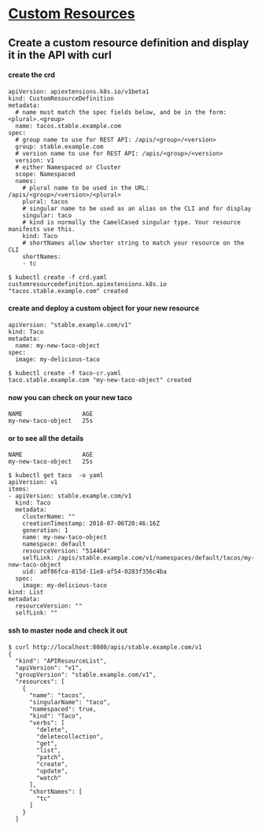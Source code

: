 # [Custom Resources](https://kubernetes.io/docs/tasks/access-kubernetes-api/custom-resources/custom-resource-definitions/)

## Create a custom resource definition and display it in the API with curl

#### create the crd 
```
apiVersion: apiextensions.k8s.io/v1beta1
kind: CustomResourceDefinition
metadata:
  # name must match the spec fields below, and be in the form: <plural>.<group>
  name: tacos.stable.example.com
spec:
  # group name to use for REST API: /apis/<group>/<version>
  group: stable.example.com
  # version name to use for REST API: /apis/<group>/<version>
  version: v1
  # either Namespaced or Cluster
  scope: Namespaced
  names:
    # plural name to be used in the URL: /apis/<group>/<version>/<plural>
    plural: tacos
    # singular name to be used as an alias on the CLI and for display
    singular: taco
    # kind is normally the CamelCased singular type. Your resource manifests use this.
    kind: Taco
    # shortNames allow shorter string to match your resource on the CLI
    shortNames:
    - tc
```

```
$ kubectl create -f crd.yaml
customresourcedefinition.apiextensions.k8s.io "tacos.stable.example.com" created
```
  
#### create and deploy a custom object for your new resource 
```
apiVersion: "stable.example.com/v1"
kind: Taco
metadata:
  name: my-new-taco-object
spec:
  image: my-delicious-taco
```

```
$ kubectl create -f taco-cr.yaml
taco.stable.example.com "my-new-taco-object" created
```
  
#### now you can check on your new taco 
```$ kubectl get taco
NAME                 AGE
my-new-taco-object   25s
```

#### or to see all the details
```$ k get taco
NAME                 AGE
my-new-taco-object   25s

$ kubectl get taco  -o yaml
apiVersion: v1
items:
- apiVersion: stable.example.com/v1
  kind: Taco
  metadata:
    clusterName: ""
    creationTimestamp: 2018-07-06T20:46:16Z
    generation: 1
    name: my-new-taco-object
    namespace: default
    resourceVersion: "514464"
    selfLink: /apis/stable.example.com/v1/namespaces/default/tacos/my-new-taco-object
    uid: a0f86fca-815d-11e8-af54-0283f356c4ba
  spec:
    image: my-delicious-taco
kind: List
metadata:
  resourceVersion: ""
  selfLink: ""
```

#### ssh to master node and check it out
```
$ curl http://localhost:8080/apis/stable.example.com/v1
{
  "kind": "APIResourceList",
  "apiVersion": "v1",
  "groupVersion": "stable.example.com/v1",
  "resources": [
    {
      "name": "tacos",
      "singularName": "taco",
      "namespaced": true,
      "kind": "Taco",
      "verbs": [
        "delete",
        "deletecollection",
        "get",
        "list",
        "patch",
        "create",
        "update",
        "watch"
      ],
      "shortNames": [
        "tc"
      ]
    }
  ]
```